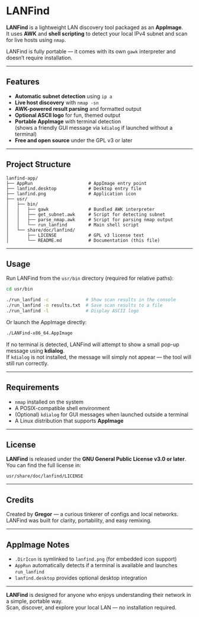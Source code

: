 # LANFind

**LANFind** is a lightweight LAN discovery tool packaged as an **AppImage**.  
It uses **AWK** and **shell scripting** to detect your local IPv4 subnet and scan for live hosts using `nmap`.  

LANFind is fully portable — it comes with its own `gawk` interpreter and doesn’t require installation.

---

## Features

- **Automatic subnet detection** using `ip a`
- **Live host discovery** with `nmap -sn`
- **AWK-powered result parsing** and formatted output
- **Optional ASCII logo** for fun, themed output
- **Portable AppImage** with terminal detection  
  (shows a friendly GUI message via `kdialog` if launched without a terminal)
- **Free and open source** under the GPL v3 or later

---

## Project Structure

```
lanfind-app/
├── AppRun                     # AppImage entry point
├── lanfind.desktop            # Desktop entry file
├── lanfind.png                # Application icon
├── usr/
│   ├── bin/
│   │   ├── gawk               # Bundled AWK interpreter
│   │   ├── get_subnet.awk     # Script for detecting subnet
│   │   ├── parse_nmap.awk     # Script for parsing nmap output
│   │   └── run_lanfind        # Main shell script
│   └── share/doc/lanfind/
│       ├── LICENSE            # GPL v3 license text
│       └── README.md          # Documentation (this file)
```

---

## Usage

Run LANFind from the `usr/bin` directory (required for relative paths):

```bash
cd usr/bin

./run_lanfind -c              # Show scan results in the console
./run_lanfind -o results.txt  # Save scan results to a file
./run_lanfind -l              # Display ASCII logo
```

Or launch the AppImage directly:

```bash
./LANFind-x86_64.AppImage
```

If no terminal is detected, LANFind will attempt to show a small pop-up message using **kdialog**.  
If `kdialog` is not installed, the message will simply not appear — the tool will still run correctly.

---

## Requirements

- `nmap` installed on the system  
- A POSIX-compatible shell environment  
- (Optional) `kdialog` for GUI messages when launched outside a terminal  
- A Linux distribution that supports **AppImage**

---

## License

**LANFind** is released under the **GNU General Public License v3.0 or later**.  
You can find the full license in:

```
usr/share/doc/lanfind/LICENSE
```

---

## Credits

Created by **Gregor** — a curious tinkerer of configs and local networks.  
LANFind was built for clarity, portability, and easy remixing.  

---

## AppImage Notes

- `.DirIcon` is symlinked to `lanfind.png` (for embedded icon support)
- `AppRun` automatically detects if a terminal is available and launches `run_lanfind`
- `lanfind.desktop` provides optional desktop integration

---

**LANFind** is designed for anyone who enjoys understanding their network in a simple, portable way.  
Scan, discover, and explore your local LAN — no installation required.
